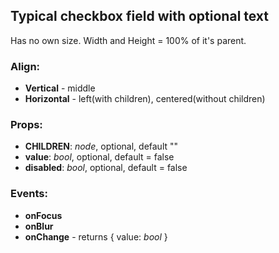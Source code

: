 ## **Typical checkbox field with optional text**

Has no own size. Width and Height = 100% of it's parent.

### Align:

* **Vertical** - middle
* **Horizontal** - left(with children), centered(without children)

### Props:

* **CHILDREN**: _node_, optional, default ""
* **value**: _bool_, optional, default = false
* **disabled**: _bool_, optional, default = false

### Events:

* **onFocus**
* **onBlur**
* **onChange** - returns { value: _bool_ }
